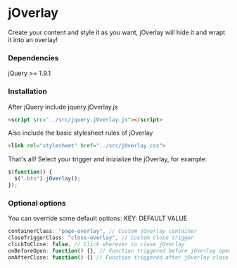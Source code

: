 # jOverlay

Create your content and style it as you want, jOverlay will hide it and wrapt it into an overlay!

### Dependencies
jQuery >= 1.9.1

### Installation
After jQuery include jquery.jOverlay.js
```html
<script src="../src/jquery.jOverlay.js"></script>
```
Also include the basic stylesheet rules of jOverlay
```html
<link rel="stylesheet" href="../src/jOverlay.css">
```

That's all! Select your trigger and inizialize the jOverlay, for example:
```javascript
$(function() {
  $(".btn").jOverlay();
});
```
### Optional options
You can override some default options:
KEY: DEFAULT VALUE
```javascript
containerClass: "page-overlay", // Custom jOverlay container
closeTriggerClass: "close-overlay", // Custom close trigger
clickToClose: false, // Click wherever to close jOverlay
onBeforeOpen: function() {}, // Function triggered before jOverlay open
onAfterClose: function() {} // Function triggered after jOverlay close
```